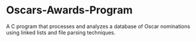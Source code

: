 # Oscars-Awards-Program
A C program that processes and analyzes a database of Oscar nominations using linked lists and file parsing techniques.
